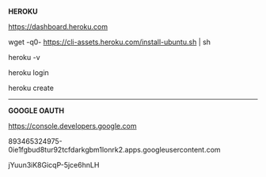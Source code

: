 **HEROKU**

https://dashboard.heroku.com

wget -q0- https://cli-assets.heroku.com/install-ubuntu.sh | sh

heroku -v

heroku login

heroku create


***


**GOOGLE OAUTH**

https://console.developers.google.com




893465324975-0ie1fgbud8tur92tcfdarkgbm1lonrk2.apps.googleusercontent.com

jYuun3iK8GicqP-5jce6hnLH
